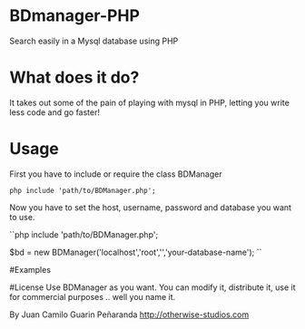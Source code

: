 # BDmanager-PHP
Search easily in a Mysql database using PHP

# What does it do?
It takes out some of the pain of playing with mysql in PHP, letting you write less code and go faster!

# Usage

First you have to include or require the class BDManager

``php
include 'path/to/BDManager.php';
``

Now you have to set the host, username, password and database you want to use.

``php
include 'path/to/BDManager.php';

$bd = new BDManager('localhost','root','','your-database-name');
``

#Examples


#License
Use BDManager as you want. You can modify it, distribute it, use it for commercial purposes .. well you name it.

By Juan Camilo Guarin Peñaranda
http://otherwise-studios.com

